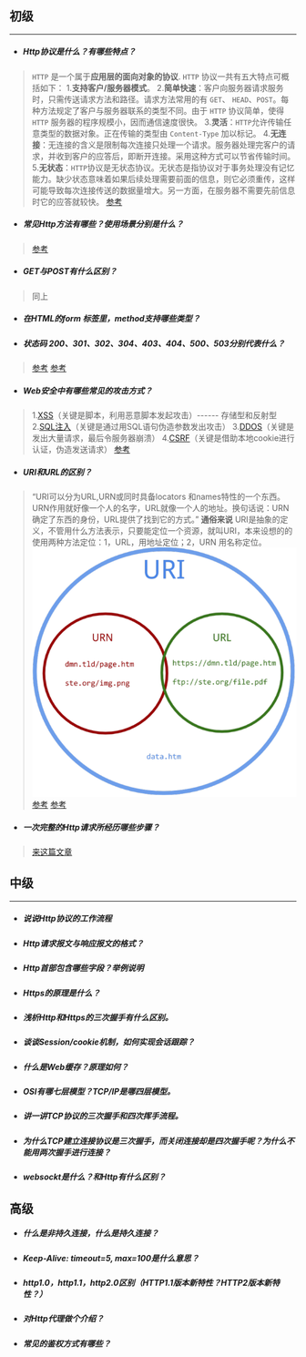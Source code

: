 ## 初级
--------------
- ##### Http协议是什么？有哪些特点？
>`HTTP` 是一个属于**应用层的面向对象的协议**.
`HTTP` 协议一共有五大特点可概括如下：
1.**支持客户/服务器模式**。
2.**简单快速**：客户向服务器请求服务时，只需传送请求方法和路径。请求方法常用的有 `GET`、 `HEAD`、`POST`。每种方法规定了客户与服务器联系的类型不同。由于 `HTTP` 协议简单，使得 `HTTP` 服务器的程序规模小，因而通信速度很快。
3.**灵活**：`HTTP`允许传输任意类型的数据对象。正在传输的类型由 `Content-Type` 加以标记。
4.**无连接**：无连接的含义是限制每次连接只处理一个请求。服务器处理完客户的请求，并收到客户的应答后，即断开连接。采用这种方式可以节省传输时间。
5.**无状态**：`HTTP`协议是无状态协议。无状态是指协议对于事务处理没有记忆能力。缺少状态意味着如果后续处理需要前面的信息，则它必须重传，这样可能导致每次连接传送的数据量增大。另一方面，在服务器不需要先前信息时它的应答就较快。
[参考](https://www.cnblogs.com/xuxinstyle/p/9813654.html)
- ##### 常见Http方法有哪些？使用场景分别是什么？
>[参考](https://www.cnblogs.com/susanhonly/p/8508596.html)
- ##### GET与POST有什么区别？
>同上
- ##### 在HTML的form 标签里，method支持哪些类型？
- ##### 状态码 200、301、302、304、403、404、500、503分别代表什么？
>[参考](https://blog.csdn.net/a6864657/article/details/80934213)
[参考](https://blog.csdn.net/zll01/article/details/5018413)
- ##### Web安全中有哪些常见的攻击方式？
>1.[XSS](https://www.cnblogs.com/morethink/p/8734103.html#XSS)（关键是脚本，利用恶意脚本发起攻击）------ 存储型和反射型
2.[SQL注入](https://www.cnblogs.com/morethink/p/8734103.html#SQL%E6%B3%A8%E5%85%A5)（关键是通过用SQL语句伪造参数发出攻击）
3.[DDOS](https://www.cnblogs.com/morethink/p/8734103.html#DDOS)（关键是发出大量请求，最后令服务器崩溃）
4.[CSRF](https://www.cnblogs.com/morethink/p/8734103.html#CSRF)（关键是借助本地cookie进行认证，伪造发送请求）
[参考](https://www.cnblogs.com/morethink/p/8734103.html)
- ##### URI和URL的区别？
>“URI可以分为URL,URN或同时具备locators 和names特性的一个东西。URN作用就好像一个人的名字，URL就像一个人的地址。换句话说：URN确定了东西的身份，URL提供了找到它的方式。”
**通俗来说** URI是抽象的定义，不管用什么方法表示，只要能定位一个资源，就叫URI，本来设想的的使用两种方法定位：1，URL，用地址定位；2，URN 用名称定位。
![](./img.png)
[参考](https://www.zhihu.com/question/21950864)
[参考](http://www.cnblogs.com/hust-ghtao/p/4724885.html)


- ##### 一次完整的Http请求所经历哪些步骤？
>[来这篇文章](https://www.jianshu.com/p/9061e1c1cd2d)
## 中级
-----------------
- ##### 说说Http协议的工作流程
- ##### Http请求报文与响应报文的格式？
- ##### Http首部包含哪些字段？举例说明
- ##### Https的原理是什么？
- ##### 浅析Http和Https的三次握手有什么区别。
- ##### 谈谈Session/cookie机制，如何实现会话跟踪？
- ##### 什么是Web缓存？原理如何？
- ##### OSI有哪七层模型？TCP/IP是哪四层模型。
- ##### 讲一讲TCP协议的三次握手和四次挥手流程。
- ##### 为什么TCP建立连接协议是三次握手，而关闭连接却是四次握手呢？为什么不能用两次握手进行连接？
- ##### websockt是什么？和Http有什么区别？
## 高级
- ##### 什么是非持久连接，什么是持久连接？
- ##### Keep-Alive: timeout=5, max=100是什么意思？
- ##### http1.0，http1.1，http2.0区别（HTTP1.1版本新特性？HTTP2版本新特性？）
- ##### 对Http代理做个介绍？
- ##### 常见的鉴权方式有哪些？